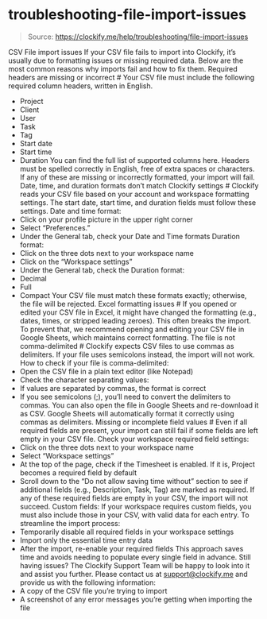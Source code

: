 # troubleshooting-file-import-issues

> Source: https://clockify.me/help/troubleshooting/file-import-issues

CSV File import issues
If your CSV file fails to import into Clockify, it’s usually due to formatting issues or missing required data. Below are the most common reasons why imports fail and how to fix them.
Required headers are missing or incorrect #
Your CSV file must include the following required column headers, written in English.
- Project
- Client
- User
- Task
- Tag
- Start date
- Start time
- Duration
You can find the full list of supported columns here.
Headers must be spelled correctly in English, free of extra spaces or characters. If any of these are missing or incorrectly formatted, your import will fail.
Date, time, and duration formats don’t match Clockify settings #
Clockify reads your CSV file based on your account and workspace formatting settings. The start date, start time, and duration fields must follow these settings.
Date and time format:
- Click on your profile picture in the upper right corner
- Select “Preferences.”
- Under the General tab, check your Date and Time formats
Duration format:
- Click on the three dots next to your workspace name
- Click on the “Workspace settings”
- Under the General tab, check the Duration format:
- Decimal
- Full
- Compact
Your CSV file must match these formats exactly; otherwise, the file will be rejected.
Excel formatting issues #
If you opened or edited your CSV file in Excel, it might have changed the formatting (e.g., dates, times, or stripped leading zeroes). This often breaks the import.
To prevent that, we recommend opening and editing your CSV file in Google Sheets, which maintains correct formatting.
The file is not comma-delimited #
Clockify expects CSV files to use commas as delimiters. If your file uses semicolons instead, the import will not work.
How to check if your file is comma-delimited:
- Open the CSV file in a plain text editor (like Notepad)
- Check the character separating values:
- If values are separated by commas, the format is correct
- If you see semicolons (;), you’ll need to convert the delimiters to commas.
You can also open the file in Google Sheets and re-download it as CSV. Google Sheets will automatically format it correctly using commas as delimiters.
Missing or incomplete field values #
Even if all required fields are present, your import can still fail if some fields are left empty in your CSV file.
Check your workspace required field settings:
- Click on the three dots next to your workspace name
- Select “Workspace settings”
- At the top of the page, check if the Timesheet is enabled. If it is, Project becomes a required field by default
- Scroll down to the “Do not allow saving time without” section to see if additional fields (e.g., Description, Task, Tag) are marked as required.
If any of these required fields are empty in your CSV, the import will not succeed.
Custom fields:
If your workspace requires custom fields, you must also include those in your CSV, with valid data for each entry.
To streamline the import process:
- Temporarily disable all required fields in your workspace settings
- Import only the essential time entry data
- After the import, re-enable your required fields
This approach saves time and avoids needing to populate every single field in advance.
Still having issues? The Clockify Support Team will be happy to look into it and assist you further. Please contact us at support@clockify.me and provide us with the following information:
- A copy of the CSV file you’re trying to import
- A screenshot of any error messages you’re getting when importing the file
